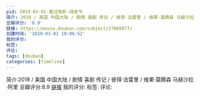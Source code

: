 ```yaml
---
pid: 2019-03-02-看过电影-绿皮书
简介: 2018 / 美国 中国大陆 / 剧情 喜剧 传记 / 彼得·法雷里 / 维果·莫腾森 马赫沙拉·阿里
豆瓣评分: '8.9'
链接: https://movie.douban.com/subject/27060077/
创建时间: '2019-03-02 19:06:52'
我的评分:
标签:
评论:
tags: [douban]
categories: [timeline]
---
```

简介:2018 / 美国 中国大陆 / 剧情 喜剧 传记 / 彼得·法雷里 / 维果·莫腾森 马赫沙拉·阿里
豆瓣评分:8.9
[链接](https://movie.douban.com/subject/27060077/)
我的评分:
标签:
评论:
